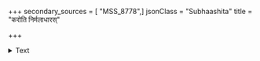 +++
secondary_sources = [ "MSS_8778",]
jsonClass = "Subhaashita"
title = "करोति निर्मलाधारस्"

+++

<details><summary>Text</summary>

करोति निर्मलाधारस् तुच्छस्यापि महार्घताम्।  
अम्बुनो बिन्दुरल्पोऽपि शुक्तौ मुक्ताफलं भवेत्॥
</details>
